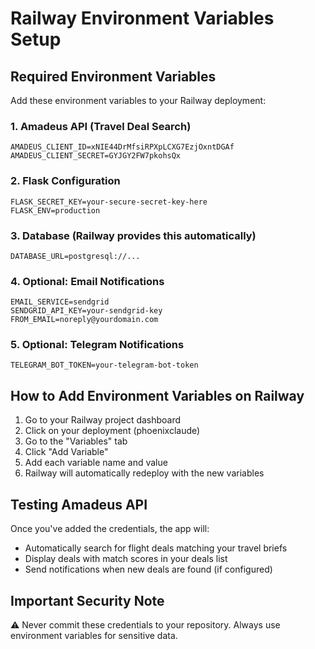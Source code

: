 # Railway Environment Variables Setup

## Required Environment Variables

Add these environment variables to your Railway deployment:

### 1. Amadeus API (Travel Deal Search)
```
AMADEUS_CLIENT_ID=xNIE44DrMfsiRPXpLCXG7EzjOxntDGAf
AMADEUS_CLIENT_SECRET=GYJGY2FW7pkohsQx
```

### 2. Flask Configuration
```
FLASK_SECRET_KEY=your-secure-secret-key-here
FLASK_ENV=production
```

### 3. Database (Railway provides this automatically)
```
DATABASE_URL=postgresql://...
```

### 4. Optional: Email Notifications
```
EMAIL_SERVICE=sendgrid
SENDGRID_API_KEY=your-sendgrid-key
FROM_EMAIL=noreply@yourdomain.com
```

### 5. Optional: Telegram Notifications
```
TELEGRAM_BOT_TOKEN=your-telegram-bot-token
```

## How to Add Environment Variables on Railway

1. Go to your Railway project dashboard
2. Click on your deployment (phoenixclaude)
3. Go to the "Variables" tab
4. Click "Add Variable"
5. Add each variable name and value
6. Railway will automatically redeploy with the new variables

## Testing Amadeus API

Once you've added the credentials, the app will:
- Automatically search for flight deals matching your travel briefs
- Display deals with match scores in your deals list
- Send notifications when new deals are found (if configured)

## Important Security Note

⚠️ Never commit these credentials to your repository. Always use environment variables for sensitive data.